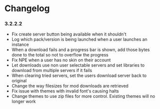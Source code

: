 Changelog
====================================

### 3.2.2.2

- Fix create server button being available when it shouldn't
- Log which pack/version is being launched when a user launches an instance
- When a download fails and a progress bar is shown, add those bytes done to the total so not to overflow the progress
- Fix NPE when a user has no skin on their account
- Let downloads use non user selectable servers and set libraries to download from multiple servers if it fails
- When clearing tried servers, set the users download server back to original
- Change the way filesizes for mod downloads are retrieved
- Fix issue with themes with invalid font's causing halts
- Change themes to use zip files for more control. Existing themes will no longer work